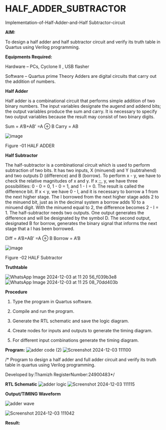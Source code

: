 # HALF_ADDER_SUBTRACTOR

Implementation-of-Half-Adder-and-Half Subtractor-circuit

**AIM:**

To design a half adder and half subtractor circuit and verify its truth table in Quartus using Verilog programming.

**Equipments Required:**

Hardware – PCs, Cyclone II , USB flasher 

Software – Quartus prime Theory Adders are digital circuits that carry out the addition of numbers.

**Half Adder**

Half adder is a combinational circuit that performs simple addition of two binary numbers. The input variables designate the augend and addend bits; the output variables produce the sum and carry. It is necessary to specify two output variables because the result may consist of two binary digits.

Sum = A’B+AB’ =A ⊕ B Carry = AB

![image](https://github.com/naavaneetha/HALF_ADDER_SUBTRACTOR/assets/154305477/bd4a0b2c-cdbc-4184-ab08-81578f121e1f)

Figure -01 HALF ADDER

**Half Subtractor**

The half-subtractor is a combinational circuit which is used to perform subtraction of two bits. It has two inputs, X (minuend) and Y (subtrahend) and two outputs D (difference) and B (borrow). To perform x - y, we have to check the relative magnitudes of x and y. If x ;;, y, we have three possibilities: 0 - 0 = 0, 1 - 0 = 1, and 1 - I = 0. The result is called the difference bit. If x < y, we have 0 - I, and it is necessary to borrow a 1 from the next higher stage. The I borrowed from the next higher stage adds 2 to the minuend bit, just as in the decimal system a borrow adds 10 to a minuend digit. With the minuend equal to 2, the difference becomes 2 - I = 1. The half-subtractor needs two outputs. One output generates the difference and will be designated by the symbol D. The second output, designated B for borrow, generates the binary signal that informs the next stage that a I has been borrowed. 

Diff = A’B+AB’ =A ⊕ B
Borrow = A’B

 ![image](https://github.com/naavaneetha/HALF_ADDER_SUBTRACTOR/assets/154305477/d76b099c-513f-4e7c-843a-e2fd028a531a)

Figure -02 HALF Subtractor

**Truthtable**

![WhatsApp Image 2024-12-03 at 11 20 56_f039b3e8](https://github.com/user-attachments/assets/fea86be4-49eb-4140-806a-7e90df0dc210)
![WhatsApp Image 2024-12-03 at 11 25 08_70dd403b](https://github.com/user-attachments/assets/53c338ac-9ab1-43c1-bba5-9420f07a7d73)


**Procedure**

1.	Type the program in Quartus software.

2.	Compile and run the program.

3.	Generate the RTL schematic and save the logic diagram.

4.	Create nodes for inputs and outputs to generate the timing diagram.

5.	For different input combinations generate the timing diagram.


**Program:**
![adder code (2)](https://github.com/user-attachments/assets/a31c23ef-5477-49aa-9c2f-ff8746dd453a)
![Screenshot 2024-12-03 111100](https://github.com/user-attachments/assets/c3f99255-3c88-4ab4-bbb3-d70acfb9b4a2)

/* Program to design a half adder and full adder circuit and verify its truth table in quartus using Verilog programming.

Developed by:Thamizh RegisterNumber:24900483*/

**RTL Schematic**
![adder logic](https://github.com/user-attachments/assets/145d26fa-e04f-404e-9dc4-fe282001dfda)
![Screenshot 2024-12-03 111115](https://github.com/user-attachments/assets/429a1da4-5715-4ba3-94cb-efa7eea71480)



**Output/TIMING Waveform**

![adder wave](https://github.com/user-attachments/assets/1075dc75-ce26-4c5f-a49c-b7d90b46b887)

![Screenshot 2024-12-03 111042](https://github.com/user-attachments/assets/4ad252ba-28ca-4fa7-b617-dbd7a9377aee)


**Result:**
